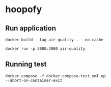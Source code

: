 # hoopofy

## Run application

    docker build --tag air-quality . --no-cache

    docker run -p 3000:3000 air-quality

## Running test

    docker-compose -f docker-compose-test.yml up 
    --abort-on-container-exit



